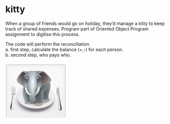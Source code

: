 # kitty
When a group of friends would go on holiday, they’d manage a kitty to keep track of shared expenses.
Program part of Oriented Object Program assignment to digitise this process.

The code will perform the reconciliation.<br>
a. first step, calculate the balance (+,-) for each person. <br>
b. second step, who pays who.


![kitty](/img/kitty_elephant.png)
